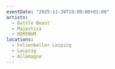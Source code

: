 ```yaml
---
eventDate: "2025-11-28T19:00:00+01:00"
artists:
  - Battle Beast
  - Majestica
  - DOMINUM
locations:
  - Felsenkeller Leipzig
  - Leipzig
  - Allemagne
---
```

